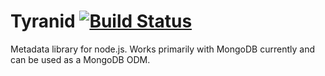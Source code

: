 # Tyranid [![Build Status](https://travis-ci.org/tyranid-org/tyranid.svg?branch=es6-conversion)](https://travis-ci.org/tyranid-org/tyranid)

Metadata library for node.js.  Works primarily with MongoDB currently and can be used as a MongoDB ODM.
